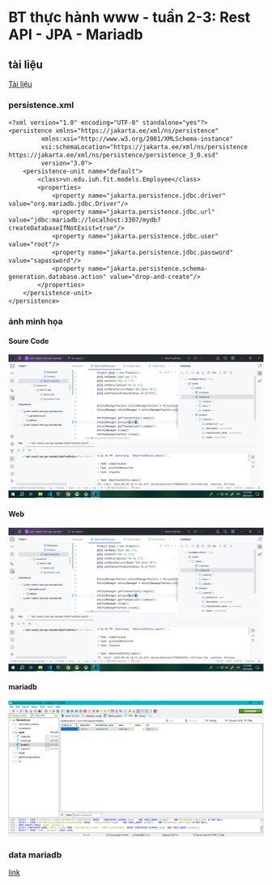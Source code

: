 # BT thực hành www - tuần 2-3: Rest API - JPA - Mariadb

## tài liệu

[Tài liệu](https://vovanhai.files.wordpress.com/2023/09/lab-week-2.pdf)

### persistence.xml
    <?xml version="1.0" encoding="UTF-8" standalone="yes"?>
    <persistence xmlns="https://jakarta.ee/xml/ns/persistence"
             xmlns:xsi="http://www.w3.org/2001/XMLSchema-instance"
             xsi:schemaLocation="https://jakarta.ee/xml/ns/persistence https://jakarta.ee/xml/ns/persistence/persistence_3_0.xsd"
             version="3.0">
        <persistence-unit name="default">
            <class>vn.edu.iuh.fit.models.Employee</class>
            <properties>
                <property name="jakarta.persistence.jdbc.driver" value="org.mariadb.jdbc.Driver"/>
                <property name="jakarta.persistence.jdbc.url" value="jdbc:mariadb://localhost:3307/mydb?createDatabaseIfNotExist=true"/>
                <property name="jakarta.persistence.jdbc.user" value="root"/>
                <property name="jakarta.persistence.jdbc.password" value="sapassword"/>
                <property name="jakarta.persistence.schema-generation.database.action" value="drop-and-create"/>
            </properties>
        </persistence-unit>
    </persistence>

### ảnh minh họa
#### Soure Code
![...](./tai_lieu/images/img_code.png)
#### Web
![...](./tai_lieu/images/img_code.png)
#### mariadb
![...](./tai_lieu/images/img_mariadb.png)

### data mariadb
[link](./tai_lieu/mySQL_mariadb/query.sql)

